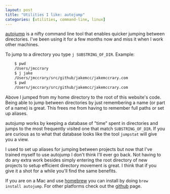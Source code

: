 ```yaml
---
layout: post
title: "Utilities I like: autojump"
categories: [utilities, command-line, linux]
---
```


[autojump](https://github.com/joelthelion/autojump) is a nifty command line tool that enables quicker jumping between directories. I've been using it for a few months now and miss it when I work other machines.

To jump to a directory you type `j SUBSTRING_OF_DIR`. Example:

``` bash
    $ pwd
    /Users/jmccrary
    $ j jake
    /Users/jmccrary/src/github/jakemcc/jakemccrary.com
    $ pwd
    /Users/jmccrary/src/github/jakemcc/jakemccrary.com
```

Above I jumped from my home directory to the root of this website's code. Being able to jump between directories by just remembering a name (or part of a name) is great. This frees me from having to remember full paths or set up aliases.

autojump works by keeping a database of "time" spent in directories and jumps to the most frequently visited one that match `SUBSTRING_OF_DIR`. If you are curious as to what that database looks like the tool `jumpstat` will give you a view.

I used to set up aliases for jumping between projects but now that I've trained myself to use autojump I don't think I'll ever go back. Not having to do any extra work besides simply entering the root directory of new projects to setup efficient directory movement is great. I think that if you give it a shot for a while you'll find the same benefits.

If you are on a Mac and use [homebrew](https://github.com/mxcl/homebrew) you can install by doing `brew install autojump`. For other platforms check out the [github](https://github.com/joelthelion/autojump) page.

